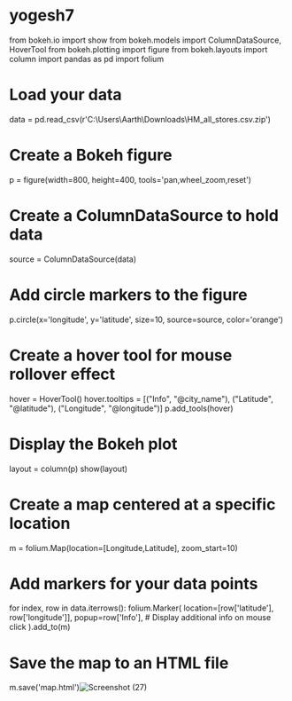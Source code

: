 # yogesh7
from bokeh.io import show
from bokeh.models import ColumnDataSource, HoverTool
from bokeh.plotting import figure
from bokeh.layouts import column
import pandas as pd
import folium
# Load your data
data = pd.read_csv(r'C:\Users\Aarth\Downloads\HM_all_stores.csv.zip')
# Create a Bokeh figure
p = figure(width=800, height=400, tools='pan,wheel_zoom,reset')
# Create a ColumnDataSource to hold data
source = ColumnDataSource(data)
# Add circle markers to the figure
p.circle(x='longitude', y='latitude', size=10, source=source, color='orange')
# Create a hover tool for mouse rollover effect
hover = HoverTool()
hover.tooltips = [("Info", "@city_name"), ("Latitude", "@latitude"), ("Longitude", "@longitude")]
p.add_tools(hover)
# Display the Bokeh plot
layout = column(p)
show(layout)
# Create a map centered at a specific location
m = folium.Map(location=[Longitude,Latitude], zoom_start=10)
# Add markers for your data points
for index, row in data.iterrows():
    folium.Marker(
        location=[row['latitude'], row['longitude']],
        popup=row['Info'],  # Display additional info on mouse click
    ).add_to(m)
# Save the map to an HTML file
m.save('map.html')![Screenshot (27)](https://github.com/user-attachments/assets/6738716e-a8f7-4972-9210-98f30d1c1076)
